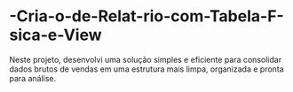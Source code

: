 # -Cria-o-de-Relat-rio-com-Tabela-F-sica-e-View
Neste projeto, desenvolvi uma solução simples e eficiente para consolidar dados brutos de vendas em uma estrutura mais limpa, organizada e pronta para análise.

